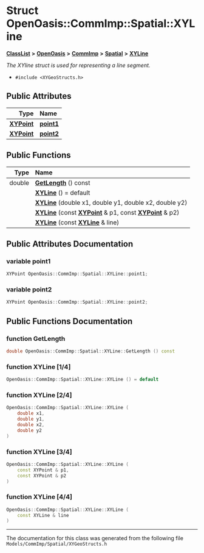 

# Struct OpenOasis::CommImp::Spatial::XYLine



[**ClassList**](annotated.md) **>** [**OpenOasis**](namespace_open_oasis.md) **>** [**CommImp**](namespace_open_oasis_1_1_comm_imp.md) **>** [**Spatial**](namespace_open_oasis_1_1_comm_imp_1_1_spatial.md) **>** [**XYLine**](struct_open_oasis_1_1_comm_imp_1_1_spatial_1_1_x_y_line.md)



_The XYline struct is used for representing a line segment._ 

* `#include <XYGeoStructs.h>`





















## Public Attributes

| Type | Name |
| ---: | :--- |
|  [**XYPoint**](struct_open_oasis_1_1_comm_imp_1_1_spatial_1_1_x_y_point.md) | [**point1**](#variable-point1)  <br> |
|  [**XYPoint**](struct_open_oasis_1_1_comm_imp_1_1_spatial_1_1_x_y_point.md) | [**point2**](#variable-point2)  <br> |
















## Public Functions

| Type | Name |
| ---: | :--- |
|  double | [**GetLength**](#function-getlength) () const<br> |
|   | [**XYLine**](#function-xyline-14) () = default<br> |
|   | [**XYLine**](#function-xyline-24) (double x1, double y1, double x2, double y2) <br> |
|   | [**XYLine**](#function-xyline-34) (const [**XYPoint**](struct_open_oasis_1_1_comm_imp_1_1_spatial_1_1_x_y_point.md) & p1, const [**XYPoint**](struct_open_oasis_1_1_comm_imp_1_1_spatial_1_1_x_y_point.md) & p2) <br> |
|   | [**XYLine**](#function-xyline-44) (const [**XYLine**](struct_open_oasis_1_1_comm_imp_1_1_spatial_1_1_x_y_line.md) & line) <br> |




























## Public Attributes Documentation




### variable point1 

```C++
XYPoint OpenOasis::CommImp::Spatial::XYLine::point1;
```






### variable point2 

```C++
XYPoint OpenOasis::CommImp::Spatial::XYLine::point2;
```



## Public Functions Documentation




### function GetLength 

```C++
double OpenOasis::CommImp::Spatial::XYLine::GetLength () const
```






### function XYLine [1/4]

```C++
OpenOasis::CommImp::Spatial::XYLine::XYLine () = default
```






### function XYLine [2/4]

```C++
OpenOasis::CommImp::Spatial::XYLine::XYLine (
    double x1,
    double y1,
    double x2,
    double y2
) 
```






### function XYLine [3/4]

```C++
OpenOasis::CommImp::Spatial::XYLine::XYLine (
    const XYPoint & p1,
    const XYPoint & p2
) 
```






### function XYLine [4/4]

```C++
OpenOasis::CommImp::Spatial::XYLine::XYLine (
    const XYLine & line
) 
```




------------------------------
The documentation for this class was generated from the following file `Models/CommImp/Spatial/XYGeoStructs.h`

